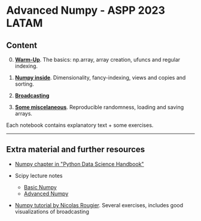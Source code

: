 # Advanced Numpy - ASPP 2023 LATAM

## Content

0. **[Warm-Up](warm-up.ipynb)**. The basics: np.array, array creation, ufuncs and regular indexing.

1. **[Numpy inside](notebook-1.ipynb)**. Dimensionality, fancy-indexing, views and copies and sorting.

2. **[Broadcasting](notebook-2.ipynb)**
  
3. **[Some miscelaneous](notebook-3.ipynb)**. Reproducible randomness, loading and saving arrays.

Each notebook contains explanatory text + some exercises.

---

## Extra material and further resources

- [Numpy chapter in "Python Data Science Handbook"](https://jakevdp.github.io/PythonDataScienceHandbook/02.00-introduction-to-numpy.html)
- Scipy lecture notes
  - [Basic Numpy](http://scipy-lectures.org/intro/numpy/index.html)
  - [Advanced Numpy](http://scipy-lectures.org/advanced/advanced_numpy/index.html)
 
- [Numpy tutorial by Nicolas Rougier](https://github.com/rougier/numpy-tutorial). Several exercises, includes good visualizations of broadcasting

